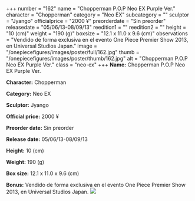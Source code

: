 +++
number = "162"
name = "Chopperman P.O.P Neo EX Purple Ver."
character = "Chopperman"
category = "Neo EX"
subcategory = ""
sculptor = "Jyango"
officialprice = "2000 ¥"
preorderdate = "Sin preorder"
releasedate = "05/06/13-08/09/13"
reedition1 = ""
reedition2 = ""
height = "10 (cm)"
weight = "190 (g)"
boxsize = "12.1 x 11.0 x 9.6 (cm)"
observations = "Vendido de forma exclusiva en el evento One Piece Premier Show 2013, en Universal Studios Japan."
image = "/onepiecefigures/images/poster/full/162.jpg"
thumb = "/onepiecefigures/images/poster/thumb/162.jpg"
alt = "Chopperman P.O.P Neo EX Purple Ver."
class = "neo-ex"
+++
**Name:** Chopperman P.O.P Neo EX Purple Ver.

**Character:** Chopperman

**Category:** Neo EX 

**Sculptor:** Jyango

**Official price:** 2000 ¥

**Preorder date:** Sin preorder

**Release date:** 05/06/13-08/09/13

**Height:** 10 (cm)

**Weight:** 190 (g)

**Box size:** 12.1 x 11.0 x 9.6 (cm)

**Bonus:** Vendido de forma exclusiva en el evento One Piece Premier Show 2013, en Universal Studios Japan.
<img src="/onepiecefigures/images/poster/thumb/162.jpg">